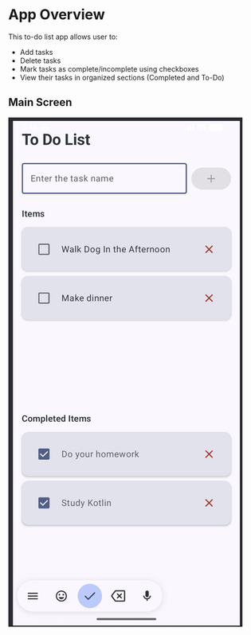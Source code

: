 # App Overview 
This to-do list app allows user to:
- Add tasks
- Delete tasks
- Mark tasks as complete/incomplete using checkboxes
- View their tasks in organized sections (Completed and To-Do)

## Main Screen
![Main Screen](Screenshots/MainScreen.png)

